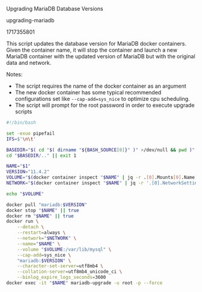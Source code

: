 Upgrading MariaDB Database Versions

upgrading-mariadb

1717355801

This script updates the database version for MariaDB docker containers.  Given
the container name, it will stop the container and launch a new MariaDB
container with the updated version of MariaDB but with the original data and
network.

Notes:
- The script requires the name of the docker container as an argument
- The new docker container has some typical recommended configurations set like
`--cap-add=sys_nice` to optimize cpu scheduling.
- The script will prompt for the root password in order to execute upgrade
scripts

```bash
#!/bin/bash

set -exuo pipefail
IFS=$'\n\t'

BASEDIR="$( cd "$( dirname "${BASH_SOURCE[0]}" )" >/dev/null && pwd )"
cd "$BASEDIR/.." || exit 1

NAME="$1"
VERSION="11.4.2"
VOLUME="$(docker container inspect "$NAME" | jq -r .[0].Mounts[0].Name)"
NETWORK="$(docker container inspect "$NAME" | jq -r '.[0].NetworkSettings.Networks | keys[0]')"

echo "$VOLUME"

docker pull "mariadb:$VERSION"
docker stop "$NAME" || true
docker rm "$NAME" || true
docker run \
    --detach \
    --restart=always \
    --network="$NETWORK" \
    --name="$NAME" \
    --volume "$VOLUME:/var/lib/mysql" \
    --cap-add=sys_nice \
    "mariadb:$VERSION" \
    --character-set-server=utf8mb4 \
    --collation-server=utf8mb4_unicode_ci \
    --binlog_expire_logs_seconds=3600
docker exec -it "$NAME" mariadb-upgrade -u root -p --force
```
